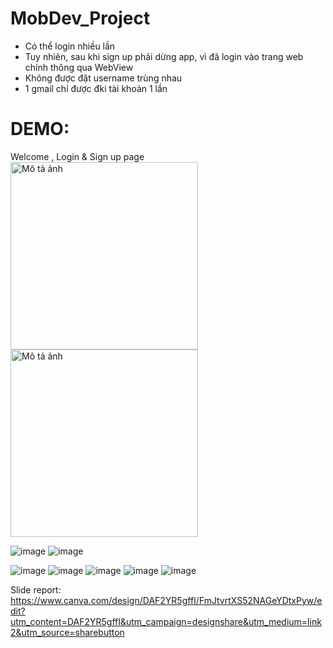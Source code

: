 # MobDev_Project
- Có thể login nhiều lần
- Tuy nhiên, sau khi sign up phải dừng app, vì đã login vào trang web chính thông qua WebView
- Không được đặt username trùng nhau 
- 1 gmail chỉ được đki tài khoản  1 lần
# DEMO:
Welcome , Login & Sign up page
<img src="https://github.com/user-attachments/assets/4303b3df-51a3-4807-a59d-bded33fc7c68" alt="Mô tả ảnh" width="300"/>
<img src="" alt="Mô tả ảnh" width="300"/>

![image](https://github.com/user-attachments/assets/4303b3df-51a3-4807-a59d-bded33fc7c68)
![image](https://github.com/user-attachments/assets/6396f7f9-1245-4a84-801a-35e227f9d501)

![image](https://github.com/user-attachments/assets/efb34ca7-5b5c-47c5-99c8-87b3b67d4cfb)
![image](https://github.com/user-attachments/assets/a4e06f5c-ac54-4c73-8379-354deecd0f4d)
![image](https://github.com/user-attachments/assets/3acedb28-9985-4ad1-9c87-6c940242595a)
![image](https://github.com/user-attachments/assets/a3ff68cc-76bd-4137-9ed8-2a69a67b5bc6)
![image](https://github.com/user-attachments/assets/399e740f-614d-4a96-9e14-da191d7646e6)


Slide report: https://www.canva.com/design/DAF2YR5gffI/FmJtvrtXS52NAGeYDtxPyw/edit?utm_content=DAF2YR5gffI&utm_campaign=designshare&utm_medium=link2&utm_source=sharebutton
